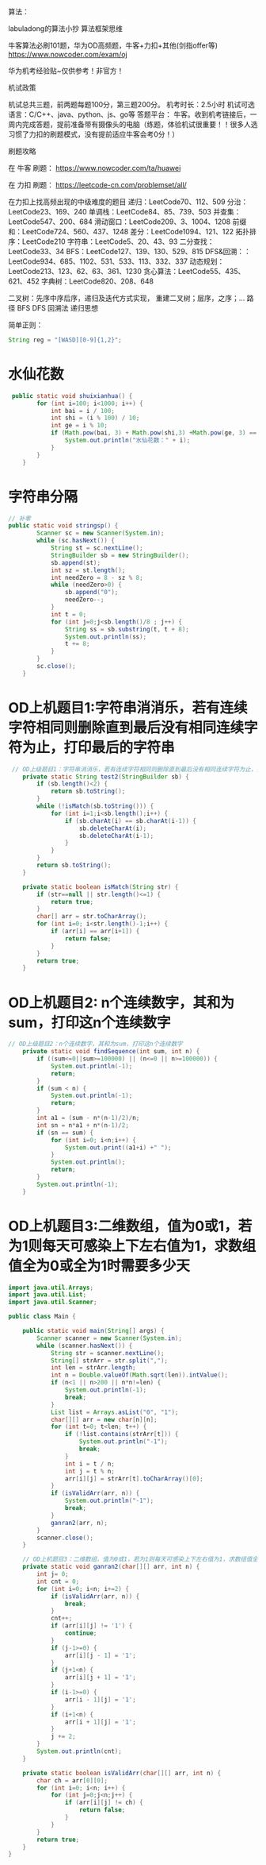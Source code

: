 算法：

labuladong的算法小抄 算法框架思维

牛客算法必刷101题，华为OD高频题，牛客+力扣+其他(剑指offer等)
https://www.nowcoder.com/exam/oj

华为机考经验贴~仅供参考！非官方！

机试政策

机试总共三题，前两题每题100分，第三题200分。             机考时长：2.5小时
机试可选语言：C/C++、java、python、js、go等
答题平台： 牛客。收到机考链接后，一周内完成答题，提前准备带有摄像头的电脑（练题，体验机试很重要！！很多人选习惯了力扣的刷题模式，没有提前适应牛客会考0分！）

刷题攻略

在 牛客 刷题：   https://www.nowcoder.com/ta/huawei

在 力扣 刷题：  https://leetcode-cn.com/problemset/all/

在力扣上找高频出现的中级难度的题目
递归：LeetCode70、112、509
分治：LeetCode23、169、240
单调栈：LeetCode84、85、739、503
并查集：LeetCode547、200、684
滑动窗口：LeetCode209、3、1004、1208
前缀和：LeetCode724、560、437、1248
差分：LeetCode1094、121、122
拓扑排序：LeetCode210
字符串：LeetCode5、20、43、93
二分查找：LeetCode33、34
BFS：LeetCode127、139、130、529、815
DFS&回溯：：LeetCode934、685、1102、531、533、113、332、337
动态规划：LeetCode213、123、62、63、361、1230
贪心算法：LeetCode55、435、621、452
字典树：LeetCode820、208、648

二叉树：先序中序后序，递归及迭代方式实现， 重建二叉树；层序，之序；...  路径 BFS DFS  回溯法 递归思想

简单正则：
```java
String reg = "[WASD][0-9]{1,2}";
```

# 水仙花数

```java
 public static void shuixianhua() {
        for (int i=100; i<1000; i++) {
            int bai = i / 100;
            int shi = (i % 100) / 10;
            int ge = i % 10;
            if (Math.pow(bai, 3) + Math.pow(shi,3) +Math.pow(ge, 3) == i) {
                System.out.println("水仙花数：" + i);
            }
        }
    }
```

# 字符串分隔

```java
// 补零   
public static void stringsp() {
        Scanner sc = new Scanner(System.in);
        while (sc.hasNext()) {
            String st = sc.nextLine();
            StringBuilder sb = new StringBuilder();
            sb.append(st);
            int sz = st.length();
            int needZero = 8 - sz % 8;
            while (needZero>0) {
                sb.append("0");
                needZero--;
            }
            int t = 0;
            for (int j=0;j<sb.length()/8 ; j++) {
                String ss = sb.substring(t, t + 8);
                System.out.println(ss);
                t += 8;
            }
        }
        sc.close();
    }
```

# OD上机题目1:字符串消消乐，若有连续字符相同则删除直到最后没有相同连续字符为止，打印最后的字符串

```java
 // OD上级题目1：字符串消消乐，若有连续字符相同则删除直到最后没有相同连续字符为止，打印最后的字符串
    private static String test2(StringBuilder sb) {
        if (sb.length()<2) {
            return sb.toString();
        }
        while (!isMatch(sb.toString())) {
            for (int i=1;i<sb.length();i++) {
                if (sb.charAt(i) == sb.charAt(i-1)) {
                    sb.deleteCharAt(i);
                    sb.deleteCharAt(i-1);
                }
            }
        }
        return sb.toString();
    }

    private static boolean isMatch(String str) {
        if (str==null || str.length()<=1) {
            return true;
        }
        char[] arr = str.toCharArray();
        for (int i=0; i<str.length()-1;i++) {
            if (arr[i] == arr[i+1]) {
                return false;
            }
        }
        return true;
    }
```





# OD上机题目2: n个连续数字，其和为sum，打印这n个连续数字

```java
// OD上级题目2：n个连续数字，其和为sum，打印这n个连续数字
    private static void findSequence(int sum, int n) {
        if ((sum<=0||sum>=100000) || (n<=0 || n>=100000)) {
            System.out.println(-1);
            return;
        }
        if (sum < n) {
            System.out.println(-1);
            return;
        }
        int a1 = (sum - n*(n-1)/2)/n;
        int sn = n*a1 + n*(n-1)/2;
        if (sn == sum) {
            for (int i=0; i<n;i++) {
                System.out.print((a1+i) +" ");
            }
            System.out.println();
            return;
        }
        System.out.println(-1);
    }
```

# OD上机题目3:二维数组，值为0或1，若为1则每天可感染上下左右值为1，求数组值全为0或全为1时需要多少天

```java
import java.util.Arrays;
import java.util.List;
import java.util.Scanner;

public class Main {

    public static void main(String[] args) {
        Scanner scanner = new Scanner(System.in);
        while (scanner.hasNext()) {
            String str = scanner.nextLine();
            String[] strArr = str.split(",");
            int len = strArr.length;
            int n = Double.valueOf(Math.sqrt(len)).intValue();
            if (n<1 || n>200 || n*n!=len) {
                System.out.println(-1);
                break;
            }
            List list = Arrays.asList("0", "1");
            char[][] arr = new char[n][n];
            for (int t=0; t<len; t++) {
                if (!list.contains(strArr[t])) {
                    System.out.println("-1");
                    break;
                }
                int i = t / n;
                int j = t % n;
                arr[i][j] = strArr[t].toCharArray()[0];
            }
            if (isValidArr(arr, n)) {
                System.out.println("-1");
                break;
            }
            ganran2(arr, n);
        }
        scanner.close();
    }

    // OD上机题目3：二维数组，值为0或1，若为1则每天可感染上下左右值为1，求数组值全为0或全为1时需要多少天
    private static void ganran2(char[][] arr, int n) {
        int j= 0;
        int cnt = 0;
        for (int i=0; i<n; i+=2) {
            if (isValidArr(arr, n)) {
                break;
            }
            cnt++;
            if (arr[i][j] != '1') {
                continue;
            }
            if (j-1>=0) {
                arr[i][j - 1] = '1';
            }
            if (j+1<n) {
                arr[i][j + 1] = '1';
            }
            if (i-1>=0) {
                arr[i - 1][j] = '1';
            }
            if (i+1<n) {
                arr[i + 1][j] = '1';
            }
            j += 2;
        }
        System.out.println(cnt);
    }

    private static boolean isValidArr(char[][] arr, int n) {
        char ch = arr[0][0];
        for (int i=0; i<n; i++) {
            for (int j=0;j<n;j++) {
                if (arr[i][j] != ch) {
                    return false;
                }
            }
        }
        return true;
    }
}

```

